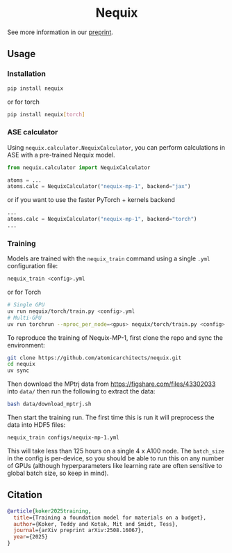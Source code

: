 <h1 align='center'>Nequix</h1>

See more information in our [preprint](https://arxiv.org/abs/2508.16067).

## Usage

### Installation

```bash
pip install nequix
```

or for torch

```bash
pip install nequix[torch]
```

### ASE calculator

Using `nequix.calculator.NequixCalculator`, you can perform calculations in
ASE with a pre-trained Nequix model.

```python
from nequix.calculator import NequixCalculator

atoms = ...
atoms.calc = NequixCalculator("nequix-mp-1", backend="jax")
```

or if you want to use the faster PyTorch + kernels backend

```python
...
atoms.calc = NequixCalculator("nequix-mp-1", backend="torch")
...
```

### Training

Models are trained with the `nequix_train` command using a single `.yml`
configuration file:

```bash
nequix_train <config>.yml
```
or for Torch

```bash
# Single GPU
uv run nequix/torch/train.py <config>.yml
# Multi-GPU
uv run torchrun --nproc_per_node=<gpus> nequix/torch/train.py <config>.yml
```

To reproduce the training of Nequix-MP-1, first clone the repo and sync the environment:

```bash
git clone https://github.com/atomicarchitects/nequix.git
cd nequix
uv sync
```


Then download the MPtrj data from
https://figshare.com/files/43302033 into `data/` then run the following to extract the data:

```bash
bash data/download_mptrj.sh
```

Then start the training run. The first time this is run it will preprocess the data into HDF5 files:

```bash
nequix_train configs/nequix-mp-1.yml
```

This will take less than 125 hours on a single 4 x A100 node. The `batch_size` in the
config is per-device, so you should be able to run this on any number of GPUs
(although hyperparameters like learning rate are often sensitive to global batch
size, so keep in mind).

## Citation

```bibtex
@article{koker2025training,
  title={Training a foundation model for materials on a budget},
  author={Koker, Teddy and Kotak, Mit and Smidt, Tess},
  journal={arXiv preprint arXiv:2508.16067},
  year={2025}
}
```
